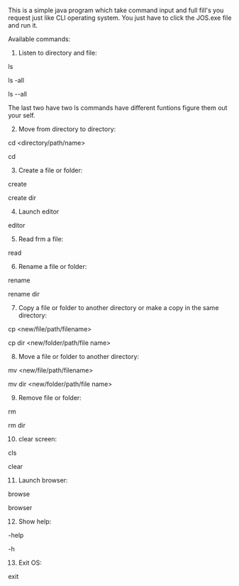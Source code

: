This is a simple java program which take command input and full fill's you request just like CLI operating system.
You just have to click the JOS.exe file and run it.

Available commands:

1) Listen to directory and file:

  ls
  
  ls -all
  
  ls --all

The last two have two ls commands have different funtions figure them out your self.

2) Move from directory to directory:

  cd <directory/path/name>
  
  cd

3) Create a file or folder:

  create <file name>
  
  create dir <folder name>

4) Launch editor

  editor

5) Read frm a file:

  read <file name>

6) Rename a file or folder:

  rename <oldName> <newName>
  
  rename dir <oldName> <newName>

7) Copy a file or folder to another directory or make a copy in the same directory:
  
  cp <file name> <new/file/path/filename>
  
  cp dir <folder name> <new/folder/path/file name>

8) Move a file or folder to another directory:

  mv <file name> <new/file/path/filename>
  
  mv dir <folder name> <new/folder/path/file name>

9) Remove file or folder:

  rm <file name>
  
  rm dir <folder name>

10) clear screen:

  cls

  clear

11) Launch browser:
  
  browse
  
  browser

12) Show help:

  -help
  
  -h

13) Exit OS:

  exit
